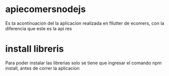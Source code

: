 # apiecomersnodejs

Es ta acontinuacion del la aplicacion realizada en fllutter de ecomers, con la diferencia que este es la api res

# install libreris

Para poder instalar las librerias solo se tiene que ingresar el comando npm install, antes
de correr la aplicacion
